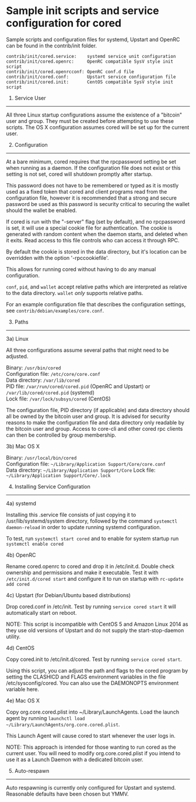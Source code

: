 Sample init scripts and service configuration for cored
==========================================================

Sample scripts and configuration files for systemd, Upstart and OpenRC
can be found in the contrib/init folder.

    contrib/init/cored.service:    systemd service unit configuration
    contrib/init/cored.openrc:     OpenRC compatible SysV style init script
    contrib/init/cored.openrcconf: OpenRC conf.d file
    contrib/init/cored.conf:       Upstart service configuration file
    contrib/init/cored.init:       CentOS compatible SysV style init script

1. Service User
---------------------------------

All three Linux startup configurations assume the existence of a "bitcoin" user
and group.  They must be created before attempting to use these scripts.
The OS X configuration assumes cored will be set up for the current user.

2. Configuration
---------------------------------

At a bare minimum, cored requires that the rpcpassword setting be set
when running as a daemon.  If the configuration file does not exist or this
setting is not set, cored will shutdown promptly after startup.

This password does not have to be remembered or typed as it is mostly used
as a fixed token that cored and client programs read from the configuration
file, however it is recommended that a strong and secure password be used
as this password is security critical to securing the wallet should the
wallet be enabled.

If cored is run with the "-server" flag (set by default), and no rpcpassword is set,
it will use a special cookie file for authentication. The cookie is generated with random
content when the daemon starts, and deleted when it exits. Read access to this file
controls who can access it through RPC.

By default the cookie is stored in the data directory, but it's location can be overridden
with the option '-rpccookiefile'.

This allows for running cored without having to do any manual configuration.

`conf`, `pid`, and `wallet` accept relative paths which are interpreted as
relative to the data directory. `wallet` *only* supports relative paths.

For an example configuration file that describes the configuration settings,
see `contrib/debian/examples/core.conf`.

3. Paths
---------------------------------

3a) Linux

All three configurations assume several paths that might need to be adjusted.

Binary:              `/usr/bin/cored`  
Configuration file:  `/etc/core/core.conf`  
Data directory:      `/var/lib/cored`  
PID file:            `/var/run/cored/cored.pid` (OpenRC and Upstart) or `/var/lib/cored/cored.pid` (systemd)  
Lock file:           `/var/lock/subsys/cored` (CentOS)  

The configuration file, PID directory (if applicable) and data directory
should all be owned by the bitcoin user and group.  It is advised for security
reasons to make the configuration file and data directory only readable by the
bitcoin user and group.  Access to core-cli and other cored rpc clients
can then be controlled by group membership.

3b) Mac OS X

Binary:              `/usr/local/bin/cored`  
Configuration file:  `~/Library/Application Support/Core/core.conf`  
Data directory:      `~/Library/Application Support/Core`
Lock file:           `~/Library/Application Support/Core/.lock`

4. Installing Service Configuration
-----------------------------------

4a) systemd

Installing this .service file consists of just copying it to
/usr/lib/systemd/system directory, followed by the command
`systemctl daemon-reload` in order to update running systemd configuration.

To test, run `systemctl start cored` and to enable for system startup run
`systemctl enable cored`

4b) OpenRC

Rename cored.openrc to cored and drop it in /etc/init.d.  Double
check ownership and permissions and make it executable.  Test it with
`/etc/init.d/cored start` and configure it to run on startup with
`rc-update add cored`

4c) Upstart (for Debian/Ubuntu based distributions)

Drop cored.conf in /etc/init.  Test by running `service cored start`
it will automatically start on reboot.

NOTE: This script is incompatible with CentOS 5 and Amazon Linux 2014 as they
use old versions of Upstart and do not supply the start-stop-daemon utility.

4d) CentOS

Copy cored.init to /etc/init.d/cored. Test by running `service cored start`.

Using this script, you can adjust the path and flags to the cored program by
setting the CLASHICD and FLAGS environment variables in the file
/etc/sysconfig/cored. You can also use the DAEMONOPTS environment variable here.

4e) Mac OS X

Copy org.core.cored.plist into ~/Library/LaunchAgents. Load the launch agent by
running `launchctl load ~/Library/LaunchAgents/org.core.cored.plist`.

This Launch Agent will cause cored to start whenever the user logs in.

NOTE: This approach is intended for those wanting to run cored as the current user.
You will need to modify org.core.cored.plist if you intend to use it as a
Launch Daemon with a dedicated bitcoin user.

5. Auto-respawn
-----------------------------------

Auto respawning is currently only configured for Upstart and systemd.
Reasonable defaults have been chosen but YMMV.
